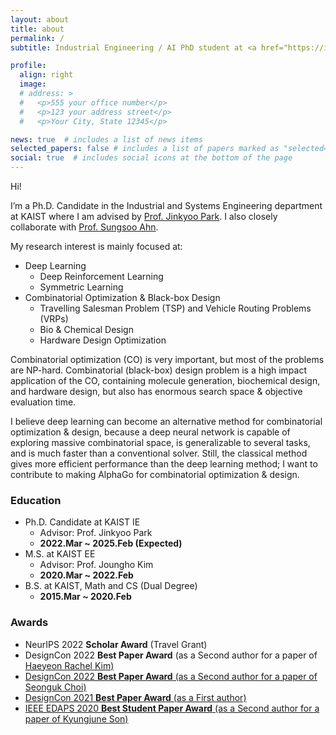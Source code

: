 ```yaml
---
layout: about
title: about
permalink: /
subtitle: Industrial Engineering / AI PhD student at <a href="https://ie.kaist.ac.kr/">KAIST</a>. <br/> deep learning • combinatorial optimization & design

profile:
  align: right
  image:
  # address: >
  #   <p>555 your office number</p>
  #   <p>123 your address street</p>
  #   <p>Your City, State 12345</p>

news: true  # includes a list of news items
selected_papers: false # includes a list of papers marked as "selected={true}"
social: true  # includes social icons at the bottom of the page
---
```



Hi!

I’m a Ph.D. Candidate in the Industrial and Systems Engineering department at KAIST where I am advised by <a href="http://silab.kaist.ac.kr/our-team/">Prof. Jinkyoo Park</a>. I also closely collaborate with <a href="https://sites.google.com/view/sungsooahn0215/home">Prof. Sungsoo Ahn</a>.


My research interest is mainly focused at:
- Deep Learning
  - Deep Reinforcement Learning
  - Symmetric Learning
- Combinatorial Optimization & Black-box Design
  - Travelling Salesman Problem (TSP) and Vehicle Routing Problems (VRPs)
  - Bio & Chemical Design
  - Hardware Design Optimization

Combinatorial optimization (CO) is very important, but most of the problems are NP-hard. Combinatorial (black-box) design problem is a high impact application of the CO, containing molecule generation, biochemical design, and hardware design, but also has enormous search space & objective evaluation time.

I believe deep learning can become an alternative method for combinatorial optimization & design, because a deep neural network is capable of exploring massive combinatorial space, is generalizable to several tasks, and is much faster than a conventional solver. Still, the classical method gives more efficient performance than the deep learning method; I want to contribute to making AlphaGo for combinatorial optimization & design.


### Education 

- Ph.D. Candidate at KAIST IE
  - Advisor: Prof. Jinkyoo Park
  - **2022.Mar ~ 2025.Feb (Expected)**
- M.S. at KAIST EE
  - Advisor: Prof. Joungho Kim
  - **2020.Mar ~ 2022.Feb**
- B.S. at KAIST, Math and CS (Dual Degree)
  - **2015.Mar ~ 2020.Feb**

### Awards

- NeurIPS 2022 **Scholar Award** (Travel Grant)
- DesignCon 2022 **Best Paper Award** (as a Second author for a paper of <a href="https://www.linkedin.com/in/haeyeon-rachel-kim/">Haeyeon Rachel Kim)
- DesignCon 2022 **Best Paper Award** (as a Second author for a paper of <a href="https://www.linkedin.com/in/seonguk-choi-6077731a9/"> Seonguk Choi)
- DesignCon 2021 **Best Paper Award** (as a First author)
- IEEE EDAPS 2020 **Best Student Paper Award** (as a Second author for a paper of <a href="https://www.linkedin.com/in/kyungjune-son-300a9318a/">Kyungjune Son)
